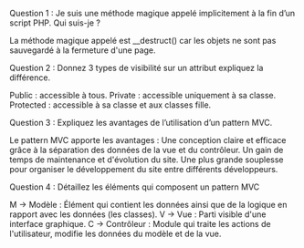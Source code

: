 Question 1 : Je suis une méthode magique appelé implicitement à la fin d’un script PHP. Qui suis-je ?

  La méthode magique appelé est __destruct() car les objets ne sont pas sauvegardé à la fermeture d'une page.
  

Question 2 : Donnez 3 types de visibilité sur un attribut expliquez la différence.

  Public : accessible à tous.
  Private : accessible uniquement à sa classe.
  Protected : accessible à sa classe et aux classes fille.
  

Question 3 : Expliquez les avantages de l’utilisation d’un pattern MVC.

  Le pattern MVC apporte les avantages :
    Une conception claire et efficace grâce à la séparation des données de la vue et du contrôleur.
    Un gain de temps de maintenance et d'évolution du site.
    Une plus grande souplesse pour organiser le développement du site entre différents développeurs.
    
    
Question 4 : Détaillez les éléments qui composent un pattern MVC

  M -> Modèle       : Élément qui contient les données ainsi que de la logique en rapport avec les données (les classes).
  V -> Vue          : Parti visible d'une interface graphique.
  C -> Contrôleur   : Module qui traite les actions de l'utilisateur, modifie les données du modèle et de la vue.
